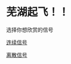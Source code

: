 # 芜湖起飞！！
选择你想欣赏的信号

[连续信号](https://github.com/lkmnlkmn/lkmnlkmn.github.io/blob/main/%E5%9F%BA%E6%9C%AC%E8%BF%9E%E7%BB%AD%E4%BF%A1%E5%8F%B7/README.md)

[离散信号](https://github.com/lkmnlkmn/lkmnlkmn.github.io/blob/main/%E7%A6%BB%E6%95%A3/README.md)
